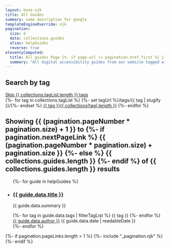 ```yaml
---
layout: base.njk
title: All Guides
summary: some description for google
templateEngineOverride: njk
pagination:
  size: 6
  data: collections.guides
  alias: helpGuides
  reverse: true
eleventyComputed:
  title: All guides Page {%- if page.url != pagination.href.first %} {{ pagination.pageNumber + 1 }} of {{ pagination.pageLinks.length }} {% endif%}
  summary: "All digital accessibility guides from our website tagged with “{{ tag }}”"
---
```


<div class="intro-panel">
  <h2 class="intro-panel__heading">Search by tag</h2>
  <a class="skip-tags" href="#h2">Skip {{ collections.tagList.length }} tags</a>
  <div class="tags">
    {%- for tag in collections.tagList %}
      <span class="tag__item">
      {%- set tagUrl %}/tags/{{ tag | slugify }}/{%- endset %}
      <a class="tag__link tag__link--has-count" href="{{ tagUrl | url }}" class="post-tag">{{ tag }}<span class="tag__count" aria-label="{{ collections[tag].length }} guide{%- if collections[tag].length > 1 %}s{%- endif %}">{{ collections[tag].length }}</span></a>
      </span>
    {%- endfor %}
  </div>
</div>

<h2 id="h2" tabindex="-1">Showing {{ (pagination.pageNumber * pagination.size) + 1 }} to {%- if pagination.nextPageLink %} {{ (pagination.pageNumber * pagination.size) + pagination.size }} {%- else %} {{ collections.guides.length }} {%- endif %} of {{ collections.guides.length }} results</h2>

<ul class="cards">
  {%- for guide in helpGuides %}
    <li class="card__item">
      <article>
        <h3 class="card__title"><a href="{{ guide.url }}" class="card__link">{{ guide.data.title }}</a></h3>
        <p class="card__summary">{{ guide.data.summary }}</p>
        <div class="tags">
          {%- for tag in guide.data.tags | filterTagList %}
            <span class="tag__item tag__item--inert">
             {{ tag }}
            </span>
          {%- endfor %}
         </div>
        <a href="/authors/{{ guideAuthor.key }}" class="card__author-link">{{ guide.data.author }}</a>
        <span class="card__date">{{ guide.data.date | readableDate }}</span>
      </article>
    </li>
  {%- endfor %}
</ul>
{%- if pagination.pageLinks.length > 1 %}
  {%- include "_pagination.njk" %}
{%- endif %}